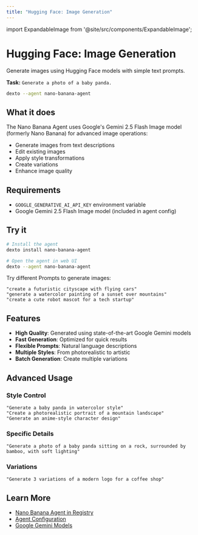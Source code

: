 ```yaml
---
title: "Hugging Face: Image Generation"
---
```


import ExpandableImage from '@site/src/components/ExpandableImage';

# Hugging Face: Image Generation

Generate images using Hugging Face models with simple text prompts.

**Task:** `Generate a photo of a baby panda.`

```bash
dexto --agent nano-banana-agent 
```

<ExpandableImage src="https://github.com/user-attachments/assets/570cbd3a-6990-43c5-b355-2b549a4ee6b3" alt="Hugging Face Image Generation Demo" title="Hugging Face: Image Generation" width={900} />

## What it does

The Nano Banana Agent uses Google's Gemini 2.5 Flash Image model (formerly Nano Banana) for advanced image operations:
- Generate images from text descriptions
- Edit existing images
- Apply style transformations
- Create variations
- Enhance image quality

## Requirements

- `GOOGLE_GENERATIVE_AI_API_KEY` environment variable
- Google Gemini 2.5 Flash Image model (included in agent config)

## Try it

```bash
# Install the agent
dexto install nano-banana-agent

# Open the agent in web UI
dexto --agent nano-banana-agent
```

Try different Prompts to generate images:
```
"create a futuristic cityscape with flying cars"
"generate a watercolor painting of a sunset over mountains"
"create a cute robot mascot for a tech startup"
```

## Features

- **High Quality**: Generated using state-of-the-art Google Gemini models
- **Fast Generation**: Optimized for quick results
- **Flexible Prompts**: Natural language descriptions
- **Multiple Styles**: From photorealistic to artistic
- **Batch Generation**: Create multiple variations

## Advanced Usage

### Style Control
```
"Generate a baby panda in watercolor style"
"Create a photorealistic portrait of a mountain landscape"
"Generate an anime-style character design"
```

### Specific Details
```
"Generate a photo of a baby panda sitting on a rock, surrounded by bamboo, with soft lighting"
```

### Variations
```
"Generate 3 variations of a modern logo for a coffee shop"
```

## Learn More

- [Nano Banana Agent in Registry](/docs/guides/agent-registry#%EF%B8%8F-nano-banana-agent)
- [Agent Configuration](/docs/guides/configuring-dexto/overview)
- [Google Gemini Models](https://ai.google.dev/)
